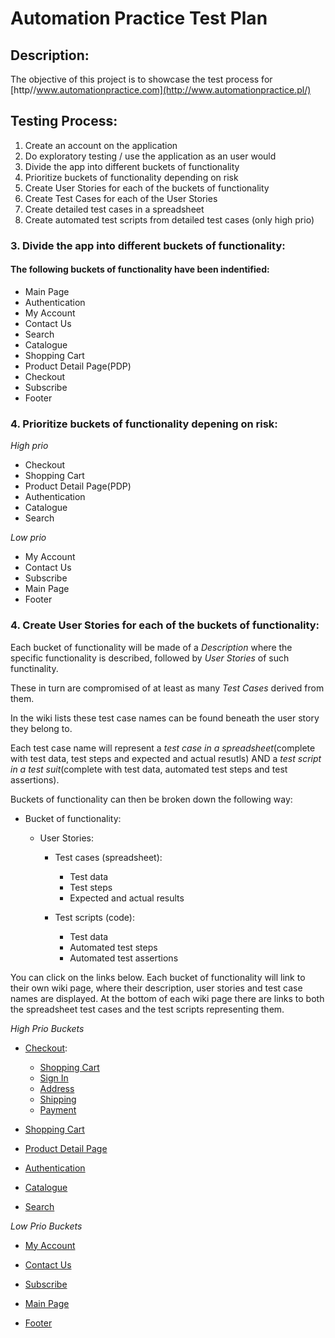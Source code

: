 # Automation Practice Test Plan

## Description:

The objective of this project is to showcase the test process for [http//www.automationpractice.com](http://www.automationpractice.pl/)

## Testing Process:

1. Create an account on the application
2. Do exploratory testing / use the application as an user would
3. Divide the app into different buckets of functionality
4. Prioritize buckets of functionality depending on risk
5. Create User Stories for each of the buckets of functionality
6. Create Test Cases for each of the User Stories
7. Create detailed test cases in a spreadsheet
8. Create automated test scripts from detailed test cases (only high prio)

### 3. Divide the app into different buckets of functionality:

#### The following buckets of functionality have been indentified:

- Main Page
- Authentication
- My Account
- Contact Us
- Search
- Catalogue
- Shopping Cart
- Product Detail Page(PDP)
- Checkout
- Subscribe
- Footer

### 4. Prioritize buckets of functionality depening on risk:

_High prio_

- Checkout
- Shopping Cart
- Product Detail Page(PDP)
- Authentication
- Catalogue
- Search

_Low prio_

- My Account
- Contact Us
- Subscribe
- Main Page
- Footer

### 4. Create User Stories for each of the buckets of functionality:

Each bucket of functionality will be made of a _Description_ where the specific functionality is described, followed by _User Stories_ of such functinality.

These in turn are compromised of at least as many _Test Cases_ derived from them.

In the wiki lists these test case names can be found beneath the user story they belong to.

Each test case name will represent a _test case in a spreadsheet_(complete with test data, test steps and expected and actual resutls) AND a _test script in a test suit_(complete with test data, automated test steps and test assertions).

Buckets of functionality can then be broken down the following way:

- Bucket of functionality:

  - User Stories:

    - Test cases (spreadsheet):

      - Test data
      - Test steps
      - Expected and actual results

    - Test scripts (code):
      - Test data
      - Automated test steps
      - Automated test assertions

You can click on the links below. Each bucket of functionality will link to their own wiki page, where their description, user stories and test case names are displayed. At the bottom of each wiki page there are links to both the spreadsheet test cases and the test scripts representing them.

_High Prio Buckets_

- [Checkout](https://github.com/manuel12/automation-practice/wiki/Checkout):

  - [Shopping Cart](https://github.com/manuel12/automation-practice/wiki/Checkout#checkout---shopping-cart-summary)
  - [Sign In](https://github.com/manuel12/automation-practice/wiki/Checkout#checkout---sign-in)
  - [Address](https://github.com/manuel12/automation-practice/wiki/Checkout#checkout---address)
  - [Shipping](https://github.com/manuel12/automation-practice/wiki/Checkout#checkout---shipping)
  - [Payment](https://github.com/manuel12/automation-practice/wiki/Checkout#checkout---payment)

- [Shopping Cart](https://github.com/manuel12/automation-practice/wiki/Shopping-Cart)

- [Product Detail Page](<https://github.com/manuel12/automation-practice/wiki/Product-Detail-Page-(PDP)>)

- [Authentication](https://github.com/manuel12/automation-practice/wiki/Authentication)

- [Catalogue](https://github.com/manuel12/automation-practice/wiki/Catalogue)

- [Search](https://github.com/manuel12/automation-practice/wiki/Search)

_Low Prio Buckets_

- [My Account](https://github.com/manuel12/automation-practice/wiki/-Account)

- [Contact Us](https://github.com/manuel12/automation-practice/wiki/Contact-Us)

- [Subscribe](https://github.com/manuel12/automation-practice/wiki/Subscribe)

- [Main Page](https://github.com/manuel12/automation-practice/wiki/Main-Page)

- [Footer](https://github.com/manuel12/automation-practice/wiki/Footer)
